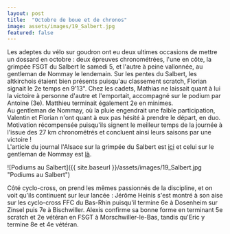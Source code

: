 ```yaml
---
layout: post
title:  "Octobre de boue et de chronos"
image: assets/images/19_Salbert.jpg
featured: false
---
```



Les adeptes du vélo sur goudron ont eu deux ultimes occasions de mettre un dossard en octobre : deux épreuves chronométrées, l'une en côte, la grimpée FSGT du Salbert le samedi 5, et l'autre à peine vallonnée, au gentleman de Nommay le lendemain. Sur les pentes du Salbert, les altkirchois étaient bien présents puisqu'au classement scratch, Florian signait le 2e temps en 9'13". Chez les cadets, Mathias ne laissait quant à lui la victoire à personne d'autre et l'emportait, accompagné sur le podium par Antoine (3e). Matthieu terminait également 2e en minimes.  
Au gentleman de Nommay, où la pluie engendrait une faible participation, Valentin et Florian n'ont quant à eux pas hésité à prendre le départ, en duo. Motivation récompensée puisqu'ils signent le meilleur temps de la journée à l'issue des 27 km chronométrés et concluent ainsi leurs saisons par une victoire !  
L'article du journal l'Alsace sur la grimpée du Salbert est [ici](https://www.lalsace.fr/sport/2019/10/06/kohler-si-pres-troesch-encore) et celui sur le gentleman de Nommay est [là](https://www.lalsace.fr/sport/2019/10/07/les-alsaciens-s-illustrent).

![Podiums au Salbert]({{ site.baseurl }}/assets/images/19_Salbert.jpg "Podiums au Salbert")

Côté cyclo-cross, on prend les mêmes passionnés de la discipline, et on voit qu'ils continuent sur leur lancée : Jérôme Heinis s'est montré à son aise sur les cyclo-cross FFC du Bas-Rhin puisqu'il termine 6e à Dosenheim sur Zinsel puis 7e à Bischwiller. Alexis confirme sa bonne forme en terminant 5e scratch et 2e vétéran en FSGT à Morschwiller-le-Bas, tandis qu'Eric y termine 8e et 4e vétéran.